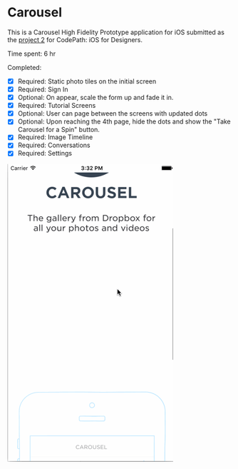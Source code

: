# Carousel

This is a Carousel High Fidelity Prototype application for iOS submitted as the [project 2](https://courses.codepath.com/courses/ios_for_designers/unit/2#!assignment) for CodePath: iOS for Designers.

Time spent: 6 hr

Completed:

* [x] Required: Static photo tiles on the initial screen
* [x] Required: Sign In
* [x] Optional: On appear, scale the form up and fade it in.
* [x] Required: Tutorial Screens
* [x] Optional: User can page between the screens with updated dots
* [x] Optional: Upon reaching the 4th page, hide the dots and show the "Take Carousel for a Spin" button.
* [x] Required: Image Timeline
* [x] Required: Conversations
* [x] Required: Settings

![Video Walkthrough](Carousel.gif)
